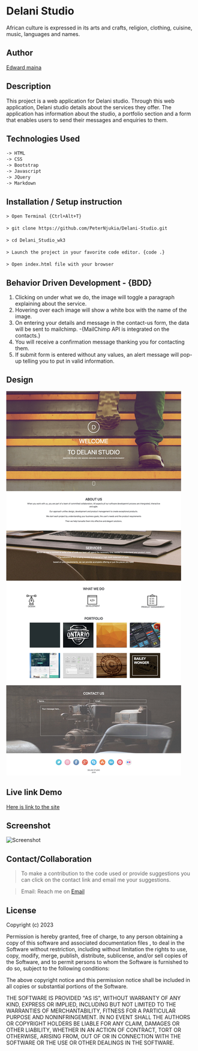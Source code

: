 # Delani Studio
African culture is expressed in its arts and crafts, religion, clothing, cuisine, music, languages and names.

## Author

[Edward maina](https://github.com/Edmaina/)


## Description
This project is a web application for Delani studio. Through this web application, Delani studio details about the services they offer. The application has information about the studio, a portfolio section and a form that enables users to send their messages and enquiries to them. 

## Technologies Used
    -> HTML
    -> CSS
    -> Bootstrap
    -> Javascript
    -> JQuery
    -> Markdown

## Installation / Setup instruction
    > Open Terminal {Ctrl+Alt+T}

    > git clone https://github.com/PeterNjukia/Delani-Studio.git

    > cd Delani_Studio_wk3

    > Launch the project in your favorite code editor. {code .}

    > Open index.html file with your browser

## Behavior Driven Development - {BDD}
 1. Clicking on under what we do, the image will toggle a paragraph explaining about the service.
 2. Hovering over each image will show a white box with the name of the image.
 3. On entering your details and message in the contact-us form, the data will be sent to mailchimp. -{MailChimp API is integrated on the contacts.}
 4. You will receive a confirmation message thanking you for contacting them.
 5. If submit form is entered without any values, an alert message will pop-up telling you to put in valid information.

## Design

![Design](./screenshots/design.jpg)

## Live link Demo
[Here is link to the site]( /)

## Screenshot
![Screenshot](./screenshots/screenshot.png)

## Contact/Collaboration

> To make a contribution to the code used or provide suggestions you can click on the contact link and email me your suggestions.

> Email: Reach me on [Email](kariuki.maina@gmail.com) 

## License
Copyright (c) 2023 <Edward Maina>

Permission is hereby granted, free of charge, to any person obtaining a copy
of this software and associated documentation files , to deal
in the Software without restriction, including without limitation the rights
to use, copy, modify, merge, publish, distribute, sublicense, and/or sell
copies of the Software, and to permit persons to whom the Software is
furnished to do so, subject to the following conditions:

The above copyright notice and this permission notice shall be included in all
copies or substantial portions of the Software.

THE SOFTWARE IS PROVIDED "AS IS", WITHOUT WARRANTY OF ANY KIND, EXPRESS OR
IMPLIED, INCLUDING BUT NOT LIMITED TO THE WARRANTIES OF MERCHANTABILITY,
FITNESS FOR A PARTICULAR PURPOSE AND NONINFRINGEMENT. IN NO EVENT SHALL THE
AUTHORS OR COPYRIGHT HOLDERS BE LIABLE FOR ANY CLAIM, DAMAGES OR OTHER
LIABILITY, WHETHER IN AN ACTION OF CONTRACT, TORT OR OTHERWISE, ARISING FROM,
OUT OF OR IN CONNECTION WITH THE SOFTWARE OR THE USE OR OTHER DEALINGS IN THE
SOFTWARE.
